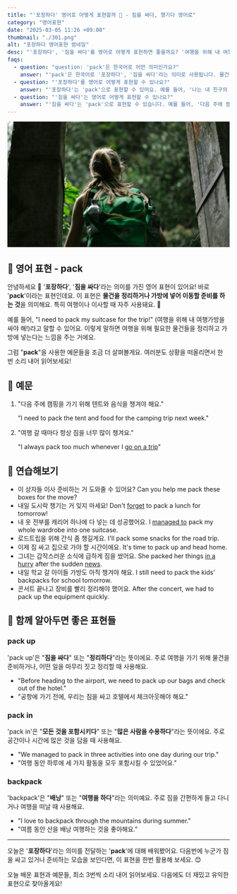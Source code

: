 ```yaml
---
title: "'포장하다' 영어로 어떻게 표현할까 🎒 - 짐을 싸다, 챙기다 영어로"
category: "영어표현"
date: "2025-03-05 11:26 +09:00"
thumbnail: "./301.png"
alt: "포장하다 영어표현 썸네일"
desc: "'포장하다', '짐을 싸다'를 영어로 어떻게 표현하면 좋을까요? '여행을 위해 내 여행가방을 싸야 해!'와 같이 물건을 정리하고 가방에 넣는 법을 배워봅시다. 다양한 예문을 통해서 연습하고 본인의 표현으로 만들어 보세요."
faqs:
  - question: "question: 'pack'은 한국어로 어떤 의미인가요?"
    answer: "'pack'은 한국어로 '포장하다', '짐을 싸다'라는 의미로 사용됩니다. 물건을 정리하거나 가방에 넣어 이동할 준비를 하는 것을 나타내요."
  - question: "'포장하다'를 영어로 어떻게 표현할 수 있나요?"
    answer: "'포장하다'는 'pack'으로 표현할 수 있어요. 예를 들어, '나는 내 친구의 생일 파티를 위해 선물을 포장할 거예요.'는 'I'm going to pack a gift for my friend's birthday party.'로 말할 수 있어요."
  - question: "'짐을 싸다'는 영어로 어떻게 표현할 수 있나요?"
    answer: "'짐을 싸다'는 'pack'으로 표현할 수 있습니다. 예를 들어, '다음 주에 캠핑을 가기 위해 텐트와 음식을 포장해야 해요.'는 'I need to pack the tent and food for the camping trip next week.'로 말할 수 있어요."
---
```


![가방을 매고 정글을 헤쳐나가는 여성](./301-1.jpg)

## 🌟 영어 표현 - pack

안녕하세요 👋 '**포장하다**', '**짐을 싸다**'라는 의미를 가진 영어 표현이 있어요! 바로 '**pack**'이라는 표현인데요. 이 표현은 **물건을 정리하거나 가방에 넣어 이동할 준비를 하는 것**을 의미해요. 특히 여행이나 이사할 때 자주 사용돼요. 🎒

예를 들어, "I need to pack my suitcase for the trip!" (여행을 위해 내 여행가방을 싸야 해!)라고 말할 수 있어요. 이렇게 말하면 여행을 위해 필요한 물건들을 정리하고 가방에 넣는다는 느낌을 주는 거에요.

그럼 "**pack**"을 사용한 예문들을 조금 더 살펴볼게요. 여러분도 상황을 떠올리면서 한 번 소리 내어 읽어보세요!

## 📖 예문

1. "다음 주에 캠핑을 가기 위해 텐트와 음식을 챙겨야 해요."

   "I need to pack the tent and food for the camping trip next week."

2. "여행 갈 때마다 항상 짐을 너무 많이 챙겨요."

   "I always pack too much whenever I [go on a trip](/blog/in-english/470.go-on-a-trip/)"

## 💬 연습해보기

<ul data-interactive-list>
  <li data-interactive-item>
    <span data-toggler>이 상자들 이사 준비하는 거 도와줄 수 있어요?</span>
    <span data-answer>Can you help me pack these boxes for the move?</span>
  </li>
  <li data-interactive-item>
    <span data-toggler>내일 도시락 챙기는 거 잊지 마세요!</span>
    <span data-answer>Don't <a href="/blog/in-english/023.forget/">forget</a> to pack a lunch for tomorrow!</span>
  </li>
  <li data-interactive-item>
    <span data-toggler>내 옷 전부를 캐리어 하나에 다 넣는 데 성공했어요.</span>
    <span data-answer>I <a href="/blog/in-english/175.manage-to/">managed to</a> pack my whole wardrobe into one suitcase.</span>
  </li>
  <li data-interactive-item>
    <span data-toggler>로드트립을 위해 간식 좀 챙길게요.</span>
    <span data-answer>I'll pack some snacks for the road trip.</span>
  </li>
  <li data-interactive-item>
    <span data-toggler>이제 짐 싸고 집으로 가야 할 시간이에요.</span>
    <span data-answer>It's time to pack up and head home.</span>
  </li>
  <li data-interactive-item>
    <span data-toggler>그녀는 갑작스러운 소식에 급하게 짐을 쌌어요.</span>
    <span data-answer>She packed her things <a href="/blog/in-english/174.in-a-hurry/">in a hurry</a> after the sudden <a href="/blog/in-english/536.news/">news</a>.</span>
  </li>
  <li data-interactive-item>
    <span data-toggler>내일 학교 갈 아이들 가방도 아직 챙겨야 해요.</span>
    <span data-answer>I still need to pack the kids' backpacks for school tomorrow.</span>
  </li>
  <li data-interactive-item>
    <span data-toggler>콘서트 끝나고 장비를 빨리 정리해야 했어요.</span>
    <span data-answer>After the concert, we had to pack up the equipment quickly.</span>
  </li>
</ul>

## 🤝 함께 알아두면 좋은 표현들

### pack up

'pack up'은 "**짐을 싸다**" 또는 "**정리하다**"라는 뜻이에요. 주로 여행을 가기 위해 물건을 준비하거나, 어떤 일을 마무리 짓고 정리할 때 사용해요.

- "Before heading to the airport, we need to pack up our bags and check out of the hotel."
- "공항에 가기 전에, 우리는 짐을 싸고 호텔에서 체크아웃해야 해요."

### pack in

'pack in'은 "**모든 것을 포함시키다**" 또는 "**많은 사람을 수용하다**"라는 뜻이에요. 주로 공간이나 시간에 많은 것을 담을 때 사용해요.

- "We managed to pack in three activities into one day during our trip."
- "여행 동안 하루에 세 가지 활동을 모두 포함시킬 수 있었어요."

### backpack

'backpack'은 "**배낭**" 또는 "**여행을 하다**"라는 의미예요. 주로 짐을 간편하게 들고 다니거나 여행을 떠날 때 사용해요.

- "I love to backpack through the mountains during summer."
- "여름 동안 산을 배낭 여행하는 것을 좋아해요."

---

오늘은 '**포장하다**'라는 의미를 전달하는 '**pack**'에 대해 배워봤어요. 다음번에 누군가 짐을 싸고 있거나 준비하는 모습을 보인다면, 이 표현을 한번 활용해 보세요. 😊

오늘 배운 표현과 예문들, 최소 3번씩 소리 내어 읽어보세요. 다음에도 더 재밌고 유익한 표현으로 찾아올게요!
